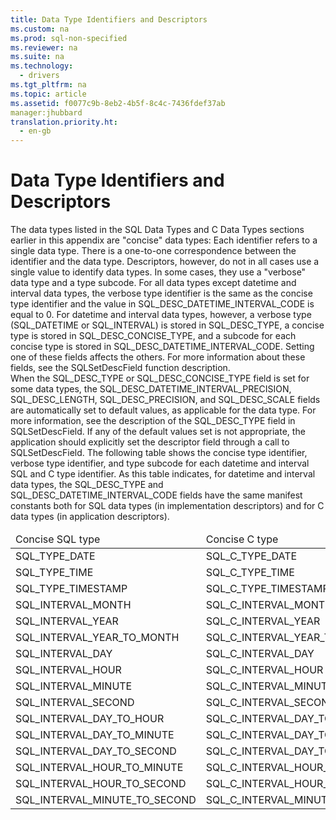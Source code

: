 ```yaml
---
title: Data Type Identifiers and Descriptors
ms.custom: na
ms.prod: sql-non-specified
ms.reviewer: na
ms.suite: na
ms.technology: 
  - drivers
ms.tgt_pltfrm: na
ms.topic: article
ms.assetid: f0077c9b-8eb2-4b5f-8c4c-7436fdef37ab
manager:jhubbard
translation.priority.ht: 
  - en-gb
---
```

# Data Type Identifiers and Descriptors
<?xml version="1.0" encoding="utf-8"?>
<developerReferenceWithoutSyntaxDocument xmlns="http://ddue.schemas.microsoft.com/authoring/2003/5" xmlns:xlink="http://www.w3.org/1999/xlink" xmlns:xsi="http://www.w3.org/2001/XMLSchema-instance" xsi:schemaLocation="http://ddue.schemas.microsoft.com/authoring/2003/5 http://dduestorage.blob.core.windows.net/ddueschema/developer.xsd">
  <introduction>
    <para>The data types listed in the <legacyLink xlink:href="1b22f985-f5e4-4779-87eb-e43329a442b1">SQL Data Types</legacyLink> and <legacyLink xlink:href="b681d260-3dbb-47df-a616-4910d727add7">C Data Types</legacyLink> sections earlier in this appendix are "concise" data types: Each identifier refers to a single data type. There is a one-to-one correspondence between the identifier and the data type. Descriptors, however, do not in all cases use a single value to identify data types. In some cases, they use a "verbose" data type and a type subcode. For all data types except datetime and interval data types, the verbose type identifier is the same as the concise type identifier and the value in SQL_DESC_DATETIME_INTERVAL_CODE is equal to 0. For datetime and interval data types, however, a verbose type (SQL_DATETIME or SQL_INTERVAL) is stored in SQL_DESC_TYPE, a concise type is stored in SQL_DESC_CONCISE_TYPE, and a subcode for each concise type is stored in SQL_DESC_DATETIME_INTERVAL_CODE. Setting one of these fields affects the others. For more information about these fields, see the <legacyLink xlink:href="8c544388-fe9d-4f94-a0ac-fa0b9c9c88a5">SQLSetDescField</legacyLink> function description.</para>
  </introduction>
  <section>
    <content>
      <para>When the SQL_DESC_TYPE or SQL_DESC_CONCISE_TYPE field is set for some data types, the SQL_DESC_DATETIME_INTERVAL_PRECISION, SQL_DESC_LENGTH, SQL_DESC_PRECISION, and SQL_DESC_SCALE fields are automatically set to default values, as applicable for the data type. For more information, see the description of the SQL_DESC_TYPE field in <legacyLink xlink:href="8c544388-fe9d-4f94-a0ac-fa0b9c9c88a5">SQLSetDescField</legacyLink>. If any of the default values set is not appropriate, the application should explicitly set the descriptor field through a call to <legacyBold>SQLSetDescField</legacyBold>.</para>
      <para>The following table shows the concise type identifier, verbose type identifier, and type subcode for each datetime and interval SQL and C type identifier. As this table indicates, for datetime and interval data types, the SQL_DESC_TYPE and SQL_DESC_DATETIME_INTERVAL_CODE fields have the same manifest constants both for SQL data types (in implementation descriptors) and for C data types (in application descriptors).</para>
      <table xmlns:caps="http://schemas.microsoft.com/build/caps/2013/11">
        <thead>
          <tr>
            <TD>
              <para>Concise SQL type</para>
            </TD>
            <TD>
              <para>Concise C type</para>
            </TD>
            <TD>
              <para>Verbose type</para>
            </TD>
            <TD>
              <para>DATETIME_INTERVAL_CODE</para>
            </TD>
          </tr>
        </thead>
        <tbody>
          <tr>
            <TD>
              <para>SQL_TYPE_DATE</para>
            </TD>
            <TD>
              <para>SQL_C_TYPE_DATE</para>
            </TD>
            <TD>
              <para>SQL_DATETIME</para>
            </TD>
            <TD>
              <para>SQL_CODE_DATE</para>
            </TD>
          </tr>
          <tr>
            <TD>
              <para>SQL_TYPE_TIME</para>
            </TD>
            <TD>
              <para>SQL_C_TYPE_TIME</para>
            </TD>
            <TD>
              <para>SQL_DATETIME</para>
            </TD>
            <TD>
              <para>SQL_CODE_TIME</para>
            </TD>
          </tr>
          <tr>
            <TD>
              <para>SQL_TYPE_TIMESTAMP</para>
            </TD>
            <TD>
              <para>SQL_C_TYPE_TIMESTAMP</para>
            </TD>
            <TD>
              <para>SQL_DATETIME</para>
            </TD>
            <TD>
              <para>SQL_CODE_TIMESTAMP</para>
            </TD>
          </tr>
          <tr>
            <TD>
              <para>SQL_INTERVAL_MONTH</para>
            </TD>
            <TD>
              <para>SQL_C_INTERVAL_MONTH</para>
            </TD>
            <TD>
              <para>SQL_INTERVAL</para>
            </TD>
            <TD>
              <para>SQL_CODE_MONTH</para>
            </TD>
          </tr>
          <tr>
            <TD>
              <para>SQL_INTERVAL_YEAR</para>
            </TD>
            <TD>
              <para>SQL_C_INTERVAL_YEAR</para>
            </TD>
            <TD>
              <para>SQL_INTERVAL</para>
            </TD>
            <TD>
              <para>SQL_CODE_YEAR</para>
            </TD>
          </tr>
          <tr>
            <TD>
              <para>SQL_INTERVAL_YEAR_TO_MONTH</para>
            </TD>
            <TD>
              <para>SQL_C_INTERVAL_YEAR_TO_MONTH</para>
            </TD>
            <TD>
              <para>SQL_INTERVAL</para>
            </TD>
            <TD>
              <para>SQL_CODE_YEAR_TO_MONTH</para>
            </TD>
          </tr>
          <tr>
            <TD>
              <para>SQL_INTERVAL_DAY</para>
            </TD>
            <TD>
              <para>SQL_C_INTERVAL_DAY</para>
            </TD>
            <TD>
              <para>SQL_INTERVAL</para>
            </TD>
            <TD>
              <para>SQL_CODE_DAY</para>
            </TD>
          </tr>
          <tr>
            <TD>
              <para>SQL_INTERVAL_HOUR</para>
            </TD>
            <TD>
              <para>SQL_C_INTERVAL_HOUR</para>
            </TD>
            <TD>
              <para>SQL_INTERVAL</para>
            </TD>
            <TD>
              <para>SQL_CODE_HOUR</para>
            </TD>
          </tr>
          <tr>
            <TD>
              <para>SQL_INTERVAL_MINUTE</para>
            </TD>
            <TD>
              <para>SQL_C_INTERVAL_MINUTE</para>
            </TD>
            <TD>
              <para>SQL_INTERVAL</para>
            </TD>
            <TD>
              <para>SQL_CODE_MINUTE</para>
            </TD>
          </tr>
          <tr>
            <TD>
              <para>SQL_INTERVAL_SECOND</para>
            </TD>
            <TD>
              <para>SQL_C_INTERVAL_SECOND</para>
            </TD>
            <TD>
              <para>SQL_INTERVAL</para>
            </TD>
            <TD>
              <para>SQL_CODE_SECOND</para>
            </TD>
          </tr>
          <tr>
            <TD>
              <para>SQL_INTERVAL_DAY_TO_HOUR</para>
            </TD>
            <TD>
              <para>SQL_C_INTERVAL_DAY_TO_HOUR</para>
            </TD>
            <TD>
              <para>SQL_INTERVAL</para>
            </TD>
            <TD>
              <para>SQL_CODE_DAY_TO_HOUR</para>
            </TD>
          </tr>
          <tr>
            <TD>
              <para>SQL_INTERVAL_DAY_TO_MINUTE</para>
            </TD>
            <TD>
              <para>SQL_C_INTERVAL_DAY_TO_MINUTE</para>
            </TD>
            <TD>
              <para>SQL_INTERVAL</para>
            </TD>
            <TD>
              <para>SQL_CODE_DAY_TO_MINUTE</para>
            </TD>
          </tr>
          <tr>
            <TD>
              <para>SQL_INTERVAL_DAY_TO_SECOND</para>
            </TD>
            <TD>
              <para>SQL_C_INTERVAL_DAY_TO_SECOND</para>
            </TD>
            <TD>
              <para>SQL_INTERVAL</para>
            </TD>
            <TD>
              <para>SQL_CODE_DAY_TO_SECOND</para>
            </TD>
          </tr>
          <tr>
            <TD>
              <para>SQL_INTERVAL_HOUR_TO_MINUTE</para>
            </TD>
            <TD>
              <para>SQL_C_INTERVAL_HOUR_TO_MINUTE</para>
            </TD>
            <TD>
              <para>SQL_INTERVAL</para>
            </TD>
            <TD>
              <para>SQL_CODE_HOUR_TO_MINUTE</para>
            </TD>
          </tr>
          <tr>
            <TD>
              <para>SQL_INTERVAL_HOUR_TO_SECOND</para>
            </TD>
            <TD>
              <para>SQL_C_INTERVAL_HOUR_TO_SECOND</para>
            </TD>
            <TD>
              <para>SQL_INTERVAL</para>
            </TD>
            <TD>
              <para>SQL_CODE_HOUR_TO_SECOND</para>
            </TD>
          </tr>
          <tr>
            <TD>
              <para>SQL_INTERVAL_MINUTE_TO_SECOND</para>
            </TD>
            <TD>
              <para>SQL_C_INTERVAL_MINUTE_TO_SECOND</para>
            </TD>
            <TD>
              <para>SQL_INTERVAL</para>
            </TD>
            <TD>
              <para>SQL_CODE_MINUTE_TO_SECOND</para>
            </TD>
          </tr>
        </tbody>
      </table>
    </content>
  </section>
  <relatedTopics />
</developerReferenceWithoutSyntaxDocument>